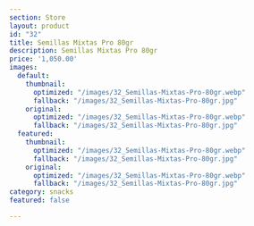 ```yaml
---
section: Store
layout: product
id: "32"
title: Semillas Mixtas Pro 80gr
description: Semillas Mixtas Pro 80gr
price: '1,050.00'
images:
  default:
    thumbnail:
      optimized: "/images/32_Semillas-Mixtas-Pro-80gr.webp"
      fallback: "/images/32_Semillas-Mixtas-Pro-80gr.jpg"
    original:
      optimized: "/images/32_Semillas-Mixtas-Pro-80gr.webp"
      fallback: "/images/32_Semillas-Mixtas-Pro-80gr.jpg"
  featured:
    thumbnail:
      optimized: "/images/32_Semillas-Mixtas-Pro-80gr.webp"
      fallback: "/images/32_Semillas-Mixtas-Pro-80gr.jpg"
    original:
      optimized: "/images/32_Semillas-Mixtas-Pro-80gr.webp"
      fallback: "/images/32_Semillas-Mixtas-Pro-80gr.jpg"
category: snacks
featured: false

---
```

